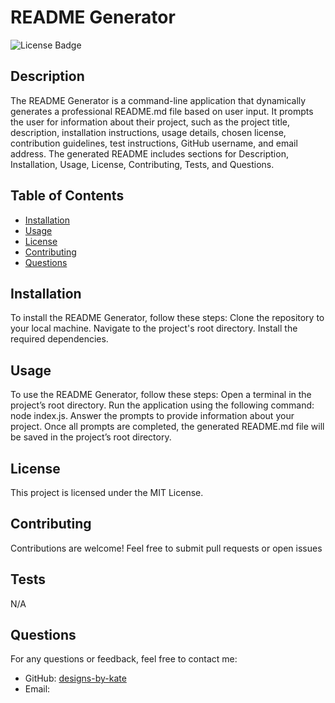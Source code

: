 # README Generator
  ![License Badge](https://img.shields.io/badge/license-MIT-brightgreen)
  
  ## Description
  The README Generator is a command-line application that dynamically generates a professional README.md file based on user input. It prompts the user for information about their project, such as the project title, description, installation instructions, usage details, chosen license, contribution guidelines, test instructions, GitHub username, and email address. The generated README includes sections for Description, Installation, Usage, License, Contributing, Tests, and Questions.
  
  ## Table of Contents
  - [Installation](#installation)
  - [Usage](#usage)
  - [License](#license)
  - [Contributing](#contributing)
  - [Questions](#questions)
  
  ## Installation
  To install the README Generator, follow these steps: Clone the repository to your local machine. Navigate to the project's root directory. Install the required dependencies.
  
  ## Usage
  To use the README  Generator, follow these steps: Open a terminal in the project’s root directory. Run the application using the following command: node index.js. Answer the prompts to provide information about your project. Once all prompts are completed, the generated README.md file will be saved in the project’s root directory.
  
  ## License
  This project is licensed under the MIT License.
  
  ## Contributing
  Contributions are welcome! Feel free to submit pull requests or open issues

  ## Tests
  N/A
  
  ## Questions
  For any questions or feedback, feel free to contact me:
  - GitHub: [designs-by-kate ](https://github.com/designs-by-kate )
  - Email: 
